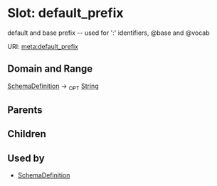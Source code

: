 
# Slot: default_prefix


default and base prefix -- used for ':' identifiers, @base and @vocab

URI: [meta:default_prefix](https://w3id.org/biolink/biolinkml/meta/default_prefix)


## Domain and Range

[SchemaDefinition](SchemaDefinition.md) ->  <sub>OPT</sub> [String](types/String.md)

## Parents


## Children


## Used by

 * [SchemaDefinition](SchemaDefinition.md)
